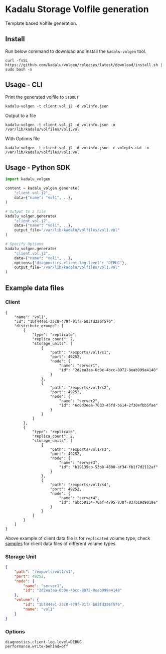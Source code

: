 # Kadalu Storage Volfile generation

Template based Volfile generation.

## Install

Run below command to download and install the `kadalu-volgen` tool.

```
curl -fsSL https://github.com/kadalu/volgen/releases/latest/download/install.sh | sudo bash -x
```

## Usage - CLI

Print the generated volfile to `STDOUT`

```
kadalu-volgen -t client.vol.j2 -d volinfo.json
```

Output to a file

```
kadalu-volgen -t client.vol.j2 -d volinfo.json -o /var/lib/kadalu/volfiles/vol1.vol
```

With Options file

```
kadalu-volgen -t client.vol.j2 -d volinfo.json -c volopts.dat -o /var/lib/kadalu/volfiles/vol1.vol
```

## Usage - Python SDK

```python
import kadalu_volgen

content = kadalu_volgen.generate(
    "client.vol.j2",
    data={"name": "vol1", ..},
)

# Output to a file
kadalu_volgen.generate(
    "client.vol.j2",
    data={"name": "vol1", ..},
    output_file="/var/lib/kadalu/volfiles/vol1.vol"
)

# Specify Options
kadalu_volgen.generate(
    "client.vol.j2",
    data={"name": "vol1", ..},
    options={"diagnostics.client-log-level": "DEBUG"},
    output_file="/var/lib/kadalu/volfiles/vol1.vol"
)
```

## Example data files

### Client

```
{
    "name": "vol1",
    "id": "1bf444e1-25c8-479f-91fa-b83fd326f576",
    "distribute_groups": [
        {
            "type": "replicate",
            "replica_count": 2,
            "storage_units": [
                {
                    "path": "/exports/vol1/s1",
                    "port": 49252,
                    "node": {
                        "name": "server1",
                        "id": "2d2ea3aa-6c0e-4bcc-8072-8eab999a4148"
                    }
                },
                {
                    "path": "/exports/vol1/s2",
                    "port": 49252,
                    "node": {
                        "name": "server2",
                        "id": "6c0d3eea-7033-45fd-b614-2f30efbb5fae"
                    }
                }
            ]
        },
        {
            "type": "replicate",
            "replica_count": 2,
            "storage_units": [
                {
                    "path": "/exports/vol1/s3",
                    "port": 49252,
                    "node": {
                        "name": "server3",
                        "id": "b19135eb-53b8-4800-af34-fb1f7d2112af"
                    }
                },
                {
                    "path": "/exports/vol1/s4",
                    "port": 49252,
                    "node": {
                        "name": "server4",
                        "id": "abc58134-70af-4795-838f-837b19d9018e"
                    }
                }
            ]
        }
    ]
}
```
Above example of client data file is for `replicated` volume type, check [samples](https://github.com/kadalu/volgen/tree/main/samples) for client data files of different volume types.

### Storage Unit

```json
{
    "path": "/exports/vol1/s1",
    "port": 49252,
    "node": {
        "name": "server1",
        "id": "2d2ea3aa-6c0e-4bcc-8072-8eab999a4148"
    },
    "volume": {
        "id": "1bf444e1-25c8-479f-91fa-b83fd326f576",
        "name": "vol1"
    }
}
```

### Options

```
diagnostics.client-log-level=DEBUG
performance.write-behind=off
```

